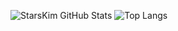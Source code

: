 ![StarsKim GitHub Stats](https://github-readme-stats.vercel.app/api?username=starskim&show_icons=true)
![Top Langs](https://github-readme-stats.vercel.app/api/top-langs/?username=starskim)
